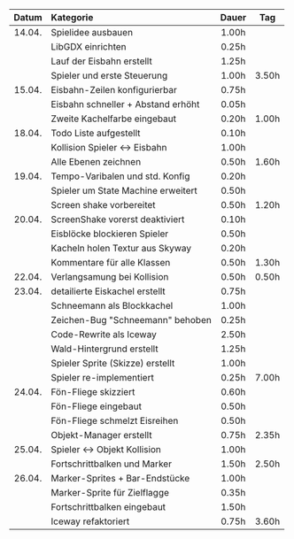 | Datum  | Kategorie | Dauer | Tag |
|:------:|:----------|:-----:|:---:|
| 14.04. | Spielidee ausbauen | 1.00h | |
|        | LibGDX einrichten| 0.25h | |
|        | Lauf der Eisbahn erstellt | 1.25h | |
|        | Spieler und erste Steuerung | 1.00h | 3.50h |
| 15.04. | Eisbahn-Zeilen konfigurierbar | 0.75h | |
|        | Eisbahn schneller + Abstand erhöht | 0.05h | |
|        | Zweite Kachelfarbe eingebaut | 0.20h | 1.00h |
| 18.04. | Todo Liste aufgestellt | 0.10h | |
|        | Kollision Spieler <-> Eisbahn | 1.00h | |
|        | Alle Ebenen zeichnen | 0.50h | 1.60h |
| 19.04. | Tempo-Varibalen und std. Konfig | 0.20h | |
|        | Spieler um State Machine erweitert | 0.50h | |
|        | Screen shake vorbereitet | 0.50h | 1.20h |
| 20.04. | ScreenShake vorerst deaktiviert | 0.10h | |
|        | Eisblöcke blockieren Spieler | 0.50h | |
|        | Kacheln holen Textur aus Skyway | 0.20h | |
|        | Kommentare für alle Klassen | 0.50h | 1.30h |
| 22.04. | Verlangsamung bei Kollision | 0.50h | 0.50h |
| 23.04. | detailierte Eiskachel erstellt | 0.75h | |
|        | Schneemann als Blockkachel | 1.00h | |
|        | Zeichen-Bug "Schneemann" behoben | 0.25h | |
|        | Code-Rewrite als Iceway | 2.50h | |
|        | Wald-Hintergrund erstellt | 1.25h | |
|        | Spieler Sprite (Skizze) erstellt | 1.00h | |
|        | Spieler re-implementiert | 0.25h | 7.00h |
| 24.04. | Fön-Fliege skizziert | 0.60h | |
|        | Fön-Fliege eingebaut | 0.50h | |
|        | Fön-Fliege schmelzt Eisreihen | 0.50h | |
|        | Objekt-Manager erstellt | 0.75h | 2.35h |
| 25.04. | Spieler <-> Objekt Kollision | 1.00h | |
|        | Fortschrittbalken und Marker | 1.50h | 2.50h |
| 26.04. | Marker-Sprites + Bar-Endstücke | 1.00h | |
|        | Marker-Sprite für Zielflagge | 0.35h | |
|        | Fortschrittbalken eingebaut | 1.50h | |
|        | Iceway refaktoriert | 0.75h | 3.60h |